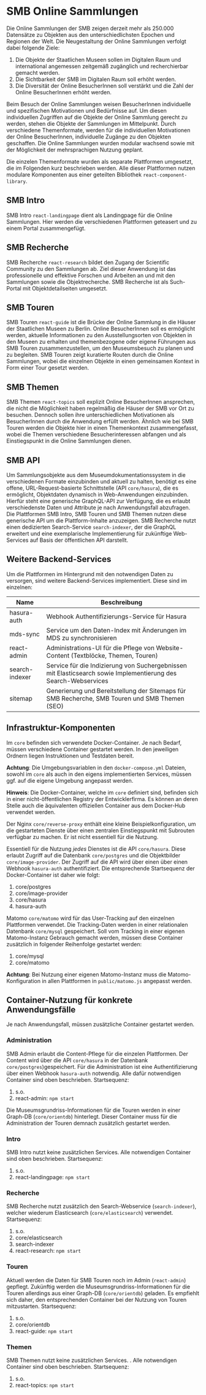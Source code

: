 # SMB Online Sammlungen

Die Online Sammlungen der SMB zeigen derzeit mehr als 250.000 Datensätze zu Objekten aus den unterschiedlichsten Epochen und Regionen der Welt.
Die Neugestaltung der Online Sammlungen verfolgt dabei folgende Ziele:
1. Die Objekte der Staatlichen Museen sollen im Digitalen Raum und international angemessen zeitgemäß zugänglich und recherchierbar gemacht werden.
2. Die Sichtbarkeit der SMB im Digitalen Raum soll erhöht werden.
3. Die Diversität der Online BesucherInnen soll verstärkt und die Zahl der Online BesucherInnen erhöht werden.

Beim Besuch der Online Sammlungen weisen BesucherInnen individuelle und spezifischen Motivationen und Bedürfnisse auf. Um diesen individuellen Zugriffen auf die Objekte der Online Sammlung gerecht zu werden, stehen die Objekte der Sammlungen im Mittelpunkt. Durch verschiedene Themenformate, werden für die individuellen Motivationen der Online BesucherInnen, individuelle Zugänge zu den Objekten geschaffen. Die Online Sammlungen wurden modular wachsend sowie mit der Möglichkeit der mehrsprachigen Nutzung geplant.

Die einzelen Themenformate wurden als separate Plattformen umgesetzt, die im Folgenden kurz beschrieben werden. Alle dieser Plattformen nutzen modulare Komponenten aus einer geteilten Bibliothek `react-component-library`.

## SMB Intro

SMB Intro `react-landingpage` dient als Landingpage für die Online Sammlungen. Hier werden die verschiedenen Plattformen geteasert und zu einem Portal zusammengefügt.

## SMB Recherche

SMB Recherche `react-research` bildet den Zugang der Scientific Community zu den Sammlungen ab. Ziel dieser Anwendung ist das professionelle und effektive Forschen und Arbeiten an und mit den Sammlungen sowie die Objektrecherche. SMB Recherche ist als Such-Portal mit Objektdetailseiten umgesetzt.

## SMB Touren

SMB Touren `react-guide` ist die Brücke der Online Sammlung in die Häuser der Staatlichen Museen zu Berlin. Online BesucherInnen soll es ermöglicht werden, aktuelle Informationen zu den Ausstellungsorten von Objekten in den Museen zu erhalten und themenbezogene oder eigene Führungen aus SMB Touren zusammenzustellen, um den Museumsbesuch zu planen und zu begleiten. SMB Touren zeigt kuratierte Routen durch die Online Sammlungen, wobei die einzelnen Objekte in einen gemeinsamen Kontext in Form einer Tour gesetzt werden.

## SMB Themen

SMB Themen `react-topics` soll explizit Online BesucherInnen ansprechen, die nicht die Möglichkeit haben regelmäßig die Häuser der SMB vor Ort zu besuchen. Dennoch sollen ihre unterschiedlichen Motivationen als BesucherInnen durch die Anwendung erfüllt werden. Ähnlich wie bei SMB Touren werden die Objekte hier in einen Themenkontext zusammengefasst, wobei die Themen verschiedene Besucherinteressen abfangen und als Einstiegspunkt in die Online Sammlungen dienen.
## SMB API

Um Sammlungsobjekte aus dem Museumdokumentationssystem in die verschiedenen Formate einzubinden und aktuell zu halten, benötigt es eine offene, URL-Request-basierte Schnittstelle (API `core/hasura`), die es ermöglicht, Objektdaten dynamisch in Web-Anwendungen einzubinden. Hierfür steht eine generische GraphQL-API zur Verfügung, die es erlaubt verschiedenste Daten und Attribute je nach Anwendungsfall abzufragen. Die Plattformen SMB Intro, SMB Touren und SMB Themen nutzen diese generische API um die Plattform-Inhalte anzuzeigen. SMB Recherche nutzt einen dedizierten Search-Service `search-indexer`, der die GraphQL erweitert und eine exemplarische Implementierung für zukünftige Web-Services auf Basis der öffentlichen API darstellt.

## Weitere Backend-Services

Um die Plattformen im Hintergrund mit den notwendigen Daten zu versorgen, sind weitere Backend-Services implementiert. Diese sind im einzelnen:

| Name           | Beschreibung                                                                                                   |
| -------------- | -------------------------------------------------------------------------------------------------------------- |
| hasura-auth    | Webhook Authentifizierungs-Service für Hasura                                                                  |
| mds-sync       | Service um den Daten-Index mit Änderungen im MDS zu synchronisieren                                            |
| react-admin    | Administrations-UI für die Pflege von Website-Content (Textblöcke, Themen, Touren)                             |
| search-indexer | Service für die Indizierung von Suchergebnissen mit Elasticsearch sowie Implementierung des Search-Webservices |
| sitemap        | Generierung und Bereitstellung der Sitemaps für SMB Recherche, SMB Touren und SMB Themen (SEO)                 |

## Infrastruktur-Komponenten

Im `core` befinden sich verwendete Docker-Container. Je nach Bedarf, müssen verschiedene Container gestartet werden. In den jeweiligen Ordnern liegen Instruktionen und Testdaten bereit.

**Achtung**: Die Umgebungsvariablen in den `docker-compose.yml` Dateien, sowohl im `core` als auch in den eigens implementierten Services, müssen ggf. auf die eigene Umgebung angepasst werden.

**Hinweis**: Die Docker-Container, welche im `core` definiert sind, befinden sich in einer nicht-öffentlichen Registry der Entwicklerfirma. Es können an deren Stelle auch die äquivalenten offiziellen Container aus dem Docker-Hub verwendet werden.

Der Nginx `core/reverse-proxy` enthält eine kleine Beispielkonfiguration, um die gestarteten Dienste über einen zentralen Einstiegspunkt mit Subrouten verfügbar zu machen. Er ist nicht essentiell für die Nutzung.

Essentiell für die Nutzung *jedes* Dienstes ist die API `core/hasura`. Diese erlaubt Zugriff auf die Datenbank `core/postgres` und die Objektbilder `core/image-provider`. Der Zugriff auf die API wird über einen über einen Webhook `hasura-auth` authentifiziert. Die entsprechende Startsequenz der Docker-Container ist daher wie folgt:
1. core/postgres
2. core/image-provider
3. core/hasura
4. hasura-auth

Matomo `core/matomo` wird für das User-Tracking auf den einzelnen Plattformen verwendet. Die Tracking-Daten werden in einer relationalen Datenbank `core/mysql` gespeichert. Soll vom Tracking in einer eigenen Matomo-Instanz Gebrauch gemacht werden, müssen diese Container zusätzlich in folgender Reihenfolge gestartet werden:
1. core/mysql
2. core/matomo

**Achtung**: Bei Nutzung einer eigenen Matomo-Instanz muss die Matomo-Konfiguration in allen Plattformen in `public/matomo.js` angepasst werden.

## Container-Nutzung für konkrete Anwendungsfälle

Je nach Anwendungsfall, müssen zusätzliche Container gestartet werden.

### Administration

SMB Admin erlaubt die Content-Pflege für die einzelen Plattformen. Der Content wird über die API `core/hasura` in der Datenbank `core/postgres`)gespeichert. Für die Administration ist eine Authentifizierung über einen Webhook `hasura-auth` notwendig. Alle dafür notwendigen Container sind oben beschrieben. Startsequenz:
1. s.o.
2. react-admin: `npm start`

Die Museumsgrundriss-Informationen für die Touren werden in einer Graph-DB (`core/orientdb`) hinterlegt. Dieser Container muss für die Administration der Touren demnach zusätzlich gestartet werden.

### Intro

SMB Intro nutzt keine zusätzlichen Services. Alle notwendigen Container sind oben beschrieben. Startsequenz:
1. s.o.
2. react-landingpage: `npm start`

### Recherche

SMB Recherche nutzt zusätzlich den Search-Webservice (`search-indexer`), welcher wiederum Elasticsearch (`core/elasticsearch`) verwendet. Startsequenz:
1. s.o.
2. core/elasticsearch
3. search-indexer
4. react-research: `npm start`

### Touren

Aktuell werden die Daten für SMB Touren noch im Admin (`react-admin`) gepflegt. Zukünftig werden die Museumsgrundriss-Informationen für die Touren allerdings aus einer Graph-DB (`core/orientdb`) geladen. Es empfiehlt sich daher, den entsprechenden Container bei der Nutzung von Touren mitzustarten. Startsequenz:
1. s.o.
2. core/orientdb
3. react-guide: `npm start`

### Themen

SMB Themen nutzt keine zusätzlichen Services. . Alle notwendigen Container sind oben beschrieben. Startsequenz:
1. s.o.
2. react-topics: `npm start`

